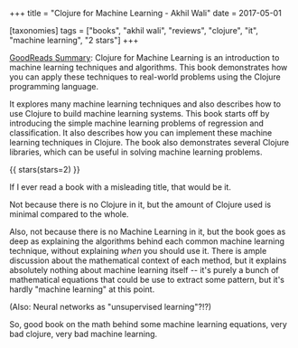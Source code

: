 +++
title = "Clojure for Machine Learning - Akhil Wali"
date = 2017-05-01

[taxonomies]
tags = ["books", "akhil wali", "reviews", "clojure", "it", "machine learning",
"2 stars"]
+++

[GoodReads Summary](https://www.goodreads.com/book/show/22062479-clojure-for-machine-learning):
Clojure for Machine Learning is an introduction to machine learning techniques
and algorithms. This book demonstrates how you can apply these techniques to
real-world problems using the Clojure programming language.

It explores many machine learning techniques and also describes how to use
Clojure to build machine learning systems. This book starts off by introducing
the simple machine learning problems of regression and classification. It also
describes how you can implement these machine learning techniques in Clojure.
The book also demonstrates several Clojure libraries, which can be useful in
solving machine learning problems.

<!-- more -->

{{ stars(stars=2) }}

If I ever read a book with a misleading title, that would be it.

Not because there is no Clojure in it, but the amount of Clojure used is
minimal compared to the whole.

Also, not because there is no Machine Learning in it, but the book goes as
deep as explaining the algorithms behind each common machine learning
technique, without explaining *when* you should use it. There is ample
discussion about the mathematical context of each method, but it explains
absolutely nothing about machine learning itself -- it's purely a bunch of
mathematical equations that could be use to extract some pattern, but it's
hardly "machine learning" at this point.

(Also: Neural networks as "unsupervised learning"?!?)

So, good book on the math behind some machine learning equations, very bad
clojure, very bad machine learning.
